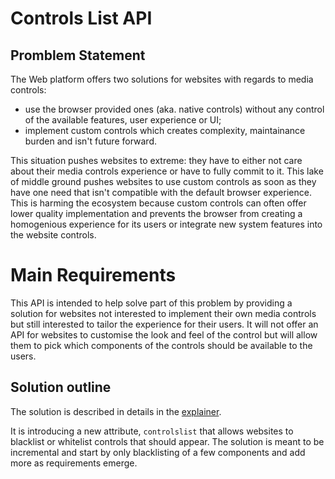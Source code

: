 # Controls List API

## Promblem Statement

The Web platform offers two solutions for websites with regards to media controls:
* use the browser provided ones (aka. native controls) without any control of the available features, user experience or UI;
* implement custom controls which creates complexity, maintainance burden and isn't future forward.

This situation pushes websites to extreme: they have to either not care about their media controls experience or have to fully commit to it. This lake of middle ground pushes websites to use custom controls as soon as they have one need that isn't compatible with the default browser experience. This is harming the ecosystem because custom controls can often offer lower quality implementation and prevents the browser from creating a homogenious experience for its users or integrate new system features into the website controls.

# Main Requirements

This API is intended to help solve part of this problem by providing a solution for websites not interested to implement their own media controls but still interested to tailor the experience for their users. It will not offer an API for websites to customise the look and feel of the control but will allow them to pick which components of the controls should be available to the users.

## Solution outline

The solution is described in details in the [explainer](explainer.md).

It is introducing a new attribute, `controlslist` that allows websites to blacklist or whitelist controls that should appear. The solution is meant to be incremental and start by only blacklisting of a few components and add more as requirements emerge.
